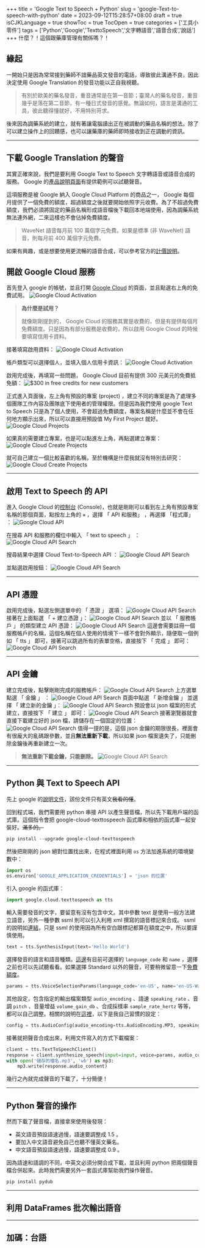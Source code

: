 +++
title = 'Google Text to Speech + Python'
slug = 'google-Text-to-speech-with-python'
date = 2023-09-12T15:28:57+08:00
draft = true
isCJKLanguage = true
showToc = true
TocOpen = true
categories = ['工具小零件']
tags = ['Python','Google','TexttoSpeech','文字轉語音','語音合成','說話']
+++
什麼？！這個跟藥庫管理有關係嗎？！

## 緣起
一開始只是因為常常接到藥師不諳藥品英文發音的電話，導致彼此溝通不良，因此決定使用 Google Translation 的發音功能以正自我視聽。

>有別於歐美的藥名發音，重音通常是在第一音節；臺灣人的藥名發音，重音幾乎是落在第二音節，有一種日式發音的感覺。無論如何，語言是溝通的工具，彼此聽得懂就好，不用特別苛求。

後來因為調藥系統的建立，就有著讓電腦讀出正在被調動的藥品名稱的想法。除了可以建立操作上的回饋感，也可以讓藥庫的藥師即時接收到正在調動的資訊。
***
## 下載 Google Translation 的聲音
其實正確來說，我們是要利用 Google Text to Speech 文字轉語音或語音合成的服務。 Google 的[產品說明頁面](https://cloud.google.com/text-to-speech?hl=zh-tw#section-2)有提供範例可以試聽聲音。

這項服務是被 Google 納入 Google Cloud Platform 的商品之一， Google 每個月提供了一個免費的額度，超過額度之後就要開始依照字元收費。為了不超過免費額度，我們必須將固定的藥品名稱形成語音檔後下載回本地端使用，因為調藥系統無法連外網，二來這樣也不會佔掉免費額度。

>WaveNet 語音每月前 100 萬個字元免費。如果是標準 (非 WaveNet) 語音，則每月前 400 萬個字元免費。

如果有興趣，或是想要使用更流暢的語音合成，可以參考官方的[計價說明](https://cloud.google.com/text-to-speech/pricing?hl=zh-tw)。

## 開啟 Google Cloud 服務

首先登入 google 的帳號，並且打開 [Google Cloud](https://cloud.google.com/) 的頁面，並且點選右上角的免費試用。
![Google Cloud Activation](/images/2023-09-gcloud-01.png#center)

>**為什麼是試用？**
>
>就像剛剛提到的， Google Cloud 的服務其實是收費的，但是有提供每個月免費額度。只是因為有部分服務是收費的，所以啟用 Google Cloud 的時候要填寫信用卡資料。

接著填寫啟用資料：
![Google Cloud Activation](/images/2023-09-gcloud-02.png#center)

帳戶類型可以選擇個人，並填入個人信用卡資訊：
![Google Cloud Activation](/images/2023-09-gcloud-03.png#center)

啟用完成後，再填寫一些問題， Google Cloud 目前有提供 300 元美元的免費抵免額：
![$300 in free credits for new customers](/images/2023-09-gcloud-04.png#center)

正式進入頁面後，左上角有預設的專案 (project) ，建立不同的專案是為了處理多個團隊工作內容及團隊底下使用者的管理權限。但是因為我們使用 google Text to Speech 只是為了個人使用，不會超過免費額度，專案名稱是什麼並不會在任何地方顯示出來，所以可以直接用預設值 My First Project 就好。
![Google Cloud Projects](/images/2023-09-gcloud-05.png#center)

如果真的需要建立專案，也是可以點進左上角，再點選建立專案：
![Google Cloud Create Projects](/images/2023-09-gcloud-06.png#center)

就可自己建立一個比較喜歡的名稱，至於機構是什麼我就沒有特別去研究：
![Google Cloud Create Projects](/images/2023-09-gcloud-07.png#center)
***
## 啟用 Text to Speech 的 API
進入 Google Cloud 的[控制台](https://console.cloud.google.com/) (Console)，也就是剛剛可以看到左上角有預設專案名稱的那個頁面，點按左上角的 `≡` ，選擇 「 API 和服務」 ，再選擇 「程式庫」 ：
![Google Cloud API](/images/2023-09-gcloud-08.png#center)

在搜尋 API 和服務的欄位中輸入 「 text to speech 」 ：
![Google Cloud API Search](/images/2023-09-gcloud-10.png#center)

搜尋結果中選擇 Cloud Text-to-Speech API ：
![Google Cloud API Search](/images/2023-09-gcloud-11.png#center)

並點選啟用按鈕：
![Google Cloud API Search](/images/2023-09-gcloud-12.png#center)
***
## API 憑證
啟用完成後，點選左側選單中的 「 憑證 」 選項：
![Google Cloud API Search](/images/2023-09-gcloud-13.png#center)
接著在上面點選 「 + 建立憑證 」：
![Google Cloud API Search](/images/2023-09-gcloud-14.png#center)
並以 「 服務帳戶 」 的類型建立 API 憑證：
![Google Cloud API Search](/images/2023-09-gcloud-15.png#center)
這邊會需要註冊一個服務帳戶的名稱，這個名稱在個人使用的情境下一樣不會對外顯示，隨便取一個例如 「 tts 」 即可，接著可以跳過所有的表單空格，直接按下 「 完成 」 即可：
![Google Cloud API Search](/images/2023-09-gcloud-16.png#center)
***
## API 金鑰
建立完成後，點擊剛剛完成的服務帳戶：
![Google Cloud API Search](/images/2023-09-gcloud-17.png#center)
上方選單點選 「 金鑰 」 ：
![Google Cloud API Search](/images/2023-09-gcloud-18.png#center)
頁面中點選 「 新增金鑰 」 並選擇 「 建立新的金鑰 」：
![Google Cloud API Search](/images/2023-09-gcloud-19.png#center)
預設會以 json 檔案的形式建立，直接按下 「 建立 」 即可：
![Google Cloud API Search](/images/2023-09-gcloud-21.png#center)
接著瀏覽器就會直接下載建立好的 json 檔，請儲存在一個固定的位置：
![Google Cloud API Search](/images/2023-09-gcloud-22.png#center)
值得一提的是，這個 json 金鑰的期限很長，裡面會有很龐大的亂碼跟參數，並且**無法重新下載**，所以如果 json 檔案遺失了，只能刪除金鑰後再重新建立一次。
>**無法重新下載金鑰，只能刪除。**
>![Google Cloud API Search](/images/2023-09-gcloud-23.png#center)
***
## Python 與 Text to Speech API
先上 google 的[說明文件](https://cloud.google.com/python/docs/reference/texttospeech/latest)，該份文件只有英文~~我看的懂~~。

回到程式端，我們需要用 python 串接 API 以產生聲音檔，所以先下載用戶端的函式庫。這個指令會把 google-cloud-texttospeech 函式庫和相依的函式庫一起安裝好。~~滿多的。~~
```powershell
pip install --upgrade google-cloud-texttospeech
```

然後把剛剛的 json 絕對位置找出來，在程式裡面利用 `os` 方法加進系統的環境變數中：
```python
import os
os.environ['GOOGLE_APPLICATION_CREDENTIALS'] = 'json 的位置'
```

引入 google 的函式庫：
```python
import google.cloud.texttospeech as tts
```

輸入需要發音的文字，要留意有沒有包含中文。其中參數 text 是使用一般方法建立語音，另外一種參數 ssml 則可以引入利用 xml 撰寫的語音標記來合成。 ssml 的說明如[連結](https://learn.microsoft.com/zh-tw/azure/ai-services/speech-service/speech-synthesis-markup-structure)，只是 ssml 的使用因為所有空白跟標記都算在額度之中，所以要謹慎使用。
```python
text = tts.SynthesisInput(text='Hello World')
```

選擇發音的語言和語音種類。[這邊](https://cloud.google.com/text-to-speech/docs/voices)有目前可選擇的 `language_code` 和 `name` ，選擇之前也可以先試聽看看。如果選擇 Standard 以外的聲音，可要稍微留意一下[免費額度](https://cloud.google.com/text-to-speech/pricing)。
```python
params = tts.VoiceSelectionParams(language_code='en-US', name='en-US-Wavenet-D')
```

其他設定，包含指定的輸出檔案類型 `audio_encoding` 、語速 `speaking_rate` 、音調 `pitch` 、音量增益 `volume_gain_db` 、合成採樣率 `sample_rate_hertz` 等等，都可以自己調整。相關的說明在[這裡](https://cloud.google.com/text-to-speech/docs/reference/rest/v1/AudioConfig)，以下是我自己習慣的設定：
```python
config = tts.AudioConfig(audio_encoding=tts.AudioEncoding.MP3, speaking_rate=1.5)
```

接著就把聲音合成出來，利用文件寫入的方式下載檔案：
```python
client = tts.TextToSpeechClient()
response = client.synthesize_speech(input=input, voice=params, audio_config=config)
with open('儲存的檔名.mp3', 'wb') as mp3:
    mp3.write(response.audio_content)
```
幾行之內就完成聲音的下載了，十分簡便！
***
## Python 聲音的操作
然而下載了聲音檔，直接拿來使用後發現：
- 英文語音預設語速過慢，語速要調整成 1.5 。
- 要加入中文語音避免自己也聽不懂英文藥名。
- 中文語音預設語速過慢，語速要調整成 0.9 。

因為語速和語調的不同，中英文必須分開合成下載，並且利用 python 把兩個聲音檔合併起來。此時我們需要另外一套函式庫幫助我們操作聲音。
```powershell
pip install pydub
```

***
## 利用 DataFrames 批次輸出語音
***
## 加碼：台語